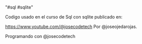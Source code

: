 "#sql #sqlite"

Codigo usado en el curso de Sql con sqlite publicado en:

https://www.youtube.com/@josecodetech
Por @joseojedarojas.

Programando con @josecodetech
